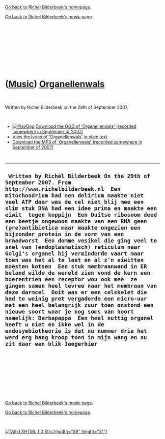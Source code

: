 [Go back to Richel Bilderbeek's homepage](index.htm).

[Go back to Richel Bilderbeek's music page](Music.htm).

 

 

 

 

 

([Music](Music.htm)) [Organellenwals](SongOrganellenwals.htm)
=============================================================

 

Written by Richel Bilderbeek on the 29th of September 2007.

 

-   [![PlayOgg](http://static.fsf.org/playogg/Play_ogg_80x15.png "I support PlayOgg!")](http://playogg.org)
    [Download the OGG of 'Organellenwals' (recorded somewhere in
    September of 2007)](CD07_Organellenwals.ogg)
-   [View the lyrics of 'Organellenwals' in plain
    text](SongOrganellenwals.txt)
-   [Download the MP3 of 'Organellenwals' (recorded somewhere in
    September of 2007)](CD07_Organellenwals.mp3)

 

  ------------------------------------------------------------------------------------------------------------------------------------------------------------------------------------------------------------------------------------------------------------------------------------------------------------------------------------------------------------------------------------------------------------------------------------------------------------------------------------------------------------------------------------------------------------------------------------------------------------------------------------------------------------------------------------------------------------------------------------------------------------------------------------------------------------------------------------------------------------------------------------------------------------------------------------------------------------------------------------------------------------------------------------------------------------------------------------------------------------------------------------------------------------------------
  ` Written by Richèl Bilderbeek On the 29th of September 2007. From http://www.richelbilderbeek.nl  Een mitochondrium had een delirium maakte niet veel ATP daar was de cel niet blij mee een slim stuk DNA had een idee prima en maakte een eiwit  tegen koppijn  Een Duitse ribosoom deed een beetje ongewoon maakte van een RNA geen (pre)antibiotica maar maakte ongezien een bijzonder protein in de vorm van een braadworst  Een domme vesikel die ging veel te snel van (endoplasmatisch) reticulum naar Golgi's organel hij verminderde vaart maar toen was het al te laat en al z'n eiwitten moesten kotsen  Een stuk membraanwand in ER beland wilde de wereld zien vond de kern een boerentrien een receptor wou ook mee  ze gingen samen heel tevree naar het membraan van deze darmcel  Ooit was er een celskelet die had te weinig pret vergaderde een micro-uur met een heel belangrijk zuur toen onstond een nieuwe soort waar je nog soms van hoort namelijk: Barbapappa  Een heel nuttig organel heeft u niet en ikke wel in de endosymbiotheorie is dat nu nummer drie het werd erg bang kroop toen in mijn wang en nu zit daar een blik Jaegerbier`
  ------------------------------------------------------------------------------------------------------------------------------------------------------------------------------------------------------------------------------------------------------------------------------------------------------------------------------------------------------------------------------------------------------------------------------------------------------------------------------------------------------------------------------------------------------------------------------------------------------------------------------------------------------------------------------------------------------------------------------------------------------------------------------------------------------------------------------------------------------------------------------------------------------------------------------------------------------------------------------------------------------------------------------------------------------------------------------------------------------------------------------------------------------------------------

 

 

 

 

 

[Go back to Richel Bilderbeek's music page](Music.htm).

[Go back to Richel Bilderbeek's homepage](index.htm).

 

[![Valid XHTML 1.0 Strict](valid-xhtml10.png){width="88"
height="31"}](http://validator.w3.org/check?uri=referer)
